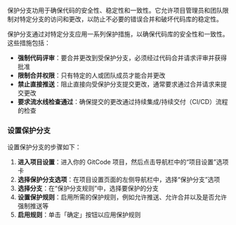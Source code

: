 
保护分支功用于确保代码的安全性、稳定性和一致性。它允许项目管理员和团队限制对特定分支的访问和更改，以防止不必要的错误合并和破坏代码库的稳定性。

保护分支通过对特定分支应用一系列保护措施，以确保代码库的安全性和一致性。这些措施包括：

- **强制代码评审**：要合并更改到受保护分支，必须经过代码合并请求评审并获得批准
- **限制合并权限**：只有特定的人或团队成员才能合并更改
- **禁止直接推送**：阻止直接向受保护分支提交更改，通常要求通过合并请求来提交更改
- **要求流水线检查通过**：确保提交的更改通过持续集成/持续交付（CI/CD）流程的检查

### 设置保护分支

设置保护分支的步骤如下：

1. **进入项目设置**：进入你的 GitCode 项目，然后点击导航栏中的“项目设置”选项卡
2. **选择保护分支选项**：在项目设置页面的左侧导航栏中，选择“保护分支”选项
3. **选择分支**：在“保护分支规则”中，选择要保护的分支
4. **设置保护规则**：启用所需的保护规则，例如允许推送、允许合并以及是否允许强制推送等
5. **启用规则**：单击「确定」按钮以应用保护规则